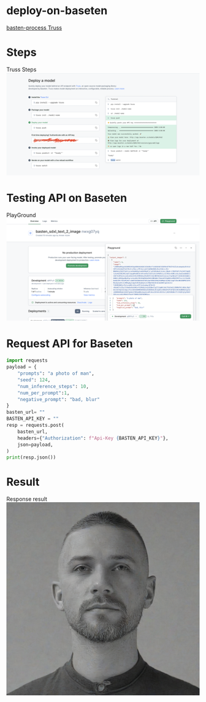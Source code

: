 # deploy-on-baseten

[basten-process Truss](https://app.baseten.co/models/deploy)

# Steps
Truss Steps ![screenshot](./archive/steps%20copy.png)

# Testing API on Baseten
PlayGround ![screenshot](./archive/basten_deploy.png)

# Request API for Baseten
```python
import requests
payload = {
    "prompts": "a photo of man",
    "seed": 124,
    "num_inference_steps": 10,
    "num_per_prompt":1,
    "negative_prompt": "bad, blur"
}
basten_url= ""
BASTEN_API_KEY = ""
resp = requests.post(
    basten_url,
    headers={"Authorization": f"Api-Key {BASTEN_API_KEY}"},
    json=payload,
)
print(resp.json())

```

# Result 
Response result ![screenshot](./archive/result.png)